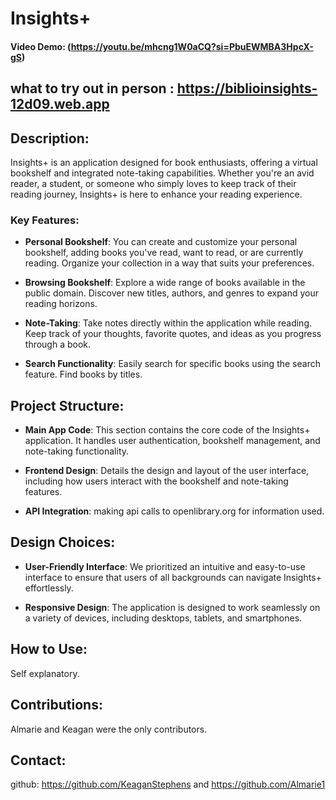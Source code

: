 # Insights+
#### Video Demo: (https://youtu.be/mhcng1W0aCQ?si=PbuEWMBA3HpcX-gS)
## what to try out in person : https://biblioinsights-12d09.web.app

## Description:
Insights+ is an application designed for book enthusiasts, offering a virtual bookshelf and integrated note-taking capabilities. Whether you're an avid reader, a student, or someone who simply loves to keep track of their reading journey, Insights+ is here to enhance your reading experience.

### Key Features:
- **Personal Bookshelf**: You can create and customize your personal bookshelf, adding books you've read, want to read, or are currently reading. Organize your collection in a way that suits your preferences.

 

- **Browsing Bookshelf**: Explore a wide range of books available in the public domain. Discover new titles, authors, and genres to expand your reading horizons.

- **Note-Taking**: Take notes directly within the application while reading. Keep track of your thoughts, favorite quotes, and ideas as you progress through a book.

- **Search Functionality**: Easily search for specific books using the search feature. Find books by titles.

## Project Structure:
- **Main App Code**: This section contains the core code of the Insights+ application. It handles user authentication, bookshelf management, and note-taking functionality.

- **Frontend Design**: Details the design and layout of the user interface, including how users interact with the bookshelf and note-taking features.

- **API Integration**: making api calls to openlibrary.org for information used.

## Design Choices:
- **User-Friendly Interface**: We prioritized an intuitive and easy-to-use interface to ensure that users of all backgrounds can navigate Insights+ effortlessly.

 - **Responsive Design**: The application is designed to work seamlessly on a variety of devices, including desktops, tablets, and smartphones.

 

## How to Use:
Self explanatory.

## Contributions:
Almarie and Keagan were the only contributors.

## Contact:
github:
    https://github.com/KeaganStephens and https://github.com/Almarie1  

